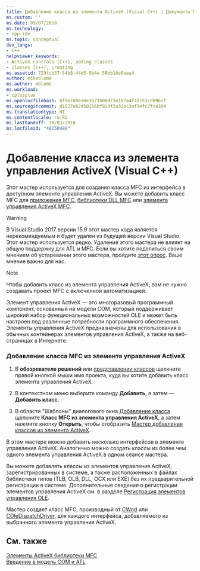 ```yaml
---
title: Добавление класса из элемента ActiveX (Visual C++) | Документы Майкрософт
ms.custom: ''
ms.date: 09/07/2018
ms.technology:
- cpp-ide
ms.topic: conceptual
dev_langs:
- C++
helpviewer_keywords:
- ActiveX controls [C++], adding classes
- classes [C++], creating
ms.assetid: 729fcb37-54b8-44d5-9b4e-50bb16e0eea4
author: mikeblome
ms.author: mblome
ms.workload:
- cplusplus
ms.openlocfilehash: 6f9e7d8ea0e3b21b06d73e187a4f45c53cd896cf
ms.sourcegitcommit: d1527eb2d50156bf923f2a32ec3af9efc7fc4304
ms.translationtype: HT
ms.contentlocale: ru-RU
ms.lasthandoff: 10/03/2018
ms.locfileid: "48250488"
---
```

# <a name="adding-a-class-from-an-activex-control-visual-c"></a>Добавление класса из элемента управления ActiveX (Visual C++)

Этот мастер используется для создания класса MFC из интерфейса в доступном элементе управления ActiveX. Вы можете добавить класс MFC для [приложения MFC](../mfc/reference/creating-an-mfc-application.md), [библиотеки DLL MFC](../mfc/reference/creating-an-mfc-dll-project.md) или [элемента управления ActiveX MFC](../mfc/reference/creating-an-mfc-activex-control.md).

> [!WARNING]
> В Visual Studio 2017 версии 15.9 этот мастер кода является нерекомендуемым и будет удален из будущей версии Visual Studio. Этот мастер используется редко. Удаление этого мастера не влияет на общую поддержку для ATL и MFC. Если вы хотите поделиться своим мнением об устаревании этого мастера, пройдите [этот опрос](https://www.surveymonkey.com/r/QDWKKCN). Ваше мнение важно для нас.

> [!NOTE]
>  Чтобы добавить класс из элемента управления ActiveX, вам не нужно создавать проект MFC с включенной автоматизацией.

Элемент управления ActiveX — это многоразовый программный компонент, основанный на модели COM, который поддерживает широкий набор функциональных возможностей OLE и может быть настроен под различные потребности программного обеспечения. Элементы управления ActiveX предназначены для использования в обычных контейнерах элементов управления ActiveX, а также на веб-страницах в Интернете.

### <a name="to-add-an-mfc-class-from-an-activex-control"></a>Добавление класса MFC из элемента управления ActiveX

1. В **обозревателе решений** или [представлении классов](/visualstudio/ide/viewing-the-structure-of-code) щелкните правой кнопкой мыши имя проекта, куда вы хотите добавить класс элемента управления ActiveX.

1. В контекстном меню выберите команду **Добавить**, а затем — **Добавить класс**.

1. В области "Шаблоны" диалогового окна [Добавление класса](../ide/add-class-dialog-box.md) щелкните **Класс MFC из элемента управления ActiveX**, а затем нажмите кнопку **Открыть**, чтобы отобразить [Мастер добавления классов из элемента ActiveX](../ide/add-class-from-activex-control-wizard.md).

В этом мастере можно добавить несколько интерфейсов в элементе управления ActiveX. Аналогично можно создать классы из более чем одного элемента управления ActiveX в одном сеансе мастера.

Вы можете добавлять классы из элементов управления ActiveX, зарегистрированных в системе, а также расположенных в файлах библиотеки типов (TLB, OLB, DLL, OCX или EXE) без их предварительной регистрации в системе. Дополнительные сведения о регистрации элементов управления ActiveX см. в разделе [Регистрация элементов управления OLE](../mfc/reference/registering-ole-controls.md).

Мастер создает класс MFC, производный от [CWnd](../mfc/reference/cwnd-class.md) или [COleDispatchDriver](../mfc/reference/coledispatchdriver-class.md), для каждого интерфейса, добавляемого из выбранного элемента управления ActiveX.

## <a name="see-also"></a>См. также

[Элементы ActiveX библиотеки MFC](../mfc/mfc-activex-controls.md)<br>
[Введение в модель COM и ATL](../atl/introduction-to-com-and-atl.md)